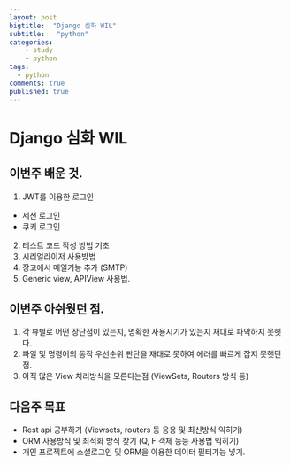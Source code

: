 ```yaml
---
layout: post
bigtitle:  "Django 심화 WIL"
subtitle:   "python"
categories:
    - study
    - python
tags:
  - python
comments: true
published: true
---
```


# Django 심화 WIL

## 이번주 배운 것.

1. JWT를 이용한 로그인 
  - 세션 로그인
  - 쿠키 로그인
2. 테스트 코드 작성 방법 기초
3. 시리얼라이저 사용방법
4. 장고에서 메일기능 추가 (SMTP)
5. Generic view, APIView 사용법.

## 이번주 아쉬웟던 점.

1. 각 뷰별로 어떤 장단점이 있는지, 명확한 사용시기가 있는지 재대로 파악하지 못햇다.
2. 파일 및 명령어의 동작 우선순위 판단을 재대로 못하여 에러를 빠르게 잡지 못햇던 점.
3. 아직 많은 View 처리방식을 모른다는점 (ViewSets, Routers 방식 등)


## 다음주 목표
- Rest api 공부하기 (Viewsets, routers 등 응용 및 최신방식 익히기)
- ORM 사용방식 및 최적화 방식 찾기 (Q, F 객체 등등 사용법 익히기)
- 개인 프로젝트에 소셜로그인 및 ORM을 이용한 데이터 필터기능 넣기.